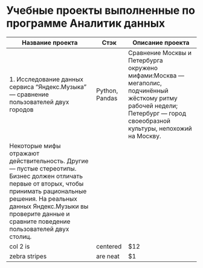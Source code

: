 # Учебные проекты выполненные по программе Аналитик данных

| Название проекта        | Стэк           | Описание проекта  |
| ------------- |-------------| -----|
| 1. Исследование данных сервиса “Яндекс.Музыка” — сравнение пользователей двух городов      | Python, Pandas | Сравнение Москвы и Петербурга окружено мифами:Москва — мегаполис, подчинённый жёсткому ритму рабочей недели; Петербург — город своеобразной культуры, непохожий на Москву.
Некоторые мифы отражают действительность. Другие — пустые стереотипы. Бизнес должен отличать первые от вторых, чтобы принимать рациональные решения. На реальных данных Яндекс.Музыки вы проверите данные и сравните поведение пользователей двух столиц. |
| col 2 is      | centered      |   $12 |
| zebra stripes | are neat      |    $1 |
